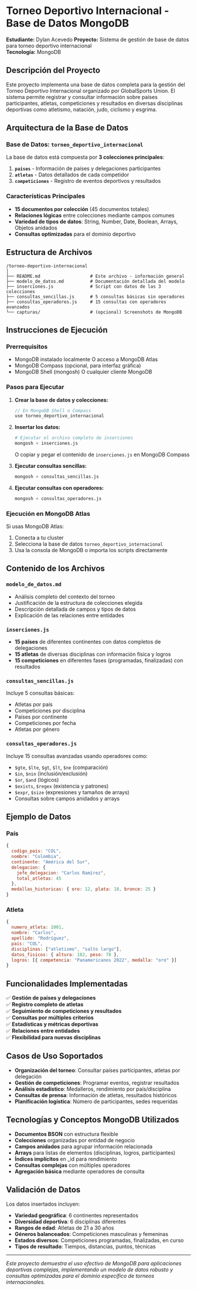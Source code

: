 # Torneo Deportivo Internacional - Base de Datos MongoDB

**Estudiante:** Dylan Acevedo
**Proyecto:** Sistema de gestión de base de datos para torneo deportivo internacional  
**Tecnología:** MongoDB   

## Descripción del Proyecto

Este proyecto implementa una base de datos completa para la gestión del Torneo Deportivo Internacional organizado por GlobalSports Union. El sistema permite registrar y consultar información sobre países participantes, atletas, competiciones y resultados en diversas disciplinas deportivas como atletismo, natación, judo, ciclismo y esgrima.

## Arquitectura de la Base de Datos

### Base de Datos: `torneo_deportivo_internacional`

La base de datos está compuesta por **3 colecciones principales**:

1. **`paises`** - Información de países y delegaciones participantes
2. **`atletas`** - Datos detallados de cada competidor
3. **`competiciones`** - Registro de eventos deportivos y resultados

### Características Principales

- **15 documentos por colección** (45 documentos totales)
- **Relaciones lógicas** entre colecciones mediante campos comunes
- **Variedad de tipos de datos**: String, Number, Date, Boolean, Arrays, Objetos anidados
- **Consultas optimizadas** para el dominio deportivo

## Estructura de Archivos

```
/torneo-deportivo-internacional
│
├── README.md                   # Este archivo - información general
├── modelo_de_datos.md          # Documentación detallada del modelo
├── inserciones.js              # Script con datos de las 3 colecciones
├── consultas_sencillas.js      # 5 consultas básicas sin operadores
├── consultas_operadores.js     # 15 consultas con operadores avanzados
└── capturas/                   # (opcional) Screenshots de MongoDB
```

## Instrucciones de Ejecución

### Prerrequisitos
- MongoDB instalado localmente O acceso a MongoDB Atlas
- MongoDB Compass (opcional, para interfaz gráfica)
- MongoDB Shell (mongosh) O cualquier cliente MongoDB

### Pasos para Ejecutar

1. **Crear la base de datos y colecciones:**
   ```javascript
   // En MongoDB Shell o Compass
   use torneo_deportivo_internacional
   ```

2. **Insertar los datos:**
   ```bash
   # Ejecutar el archivo completo de inserciones
   mongosh < inserciones.js
   ```
   
   O copiar y pegar el contenido de `inserciones.js` en MongoDB Compass

3. **Ejecutar consultas sencillas:**
   ```bash
   mongosh < consultas_sencillas.js
   ```

4. **Ejecutar consultas con operadores:**
   ```bash
   mongosh < consultas_operadores.js
   ```

### Ejecución en MongoDB Atlas

Si usas MongoDB Atlas:
1. Conecta a tu cluster
2. Selecciona la base de datos `torneo_deportivo_internacional`
3. Usa la consola de MongoDB o importa los scripts directamente

## Contenido de los Archivos

### `modelo_de_datos.md`
- Análisis completo del contexto del torneo
- Justificación de la estructura de colecciones elegida
- Descripción detallada de campos y tipos de datos
- Explicación de las relaciones entre entidades

### `inserciones.js`
- **15 países** de diferentes continentes con datos completos de delegaciones
- **15 atletas** de diversas disciplinas con información física y logros
- **15 competiciones** en diferentes fases (programadas, finalizadas) con resultados

### `consultas_sencillas.js`
Incluye 5 consultas básicas:
- Atletas por país
- Competiciones por disciplina  
- Países por continente
- Competiciones por fecha
- Atletas por género

### `consultas_operadores.js`
Incluye 15 consultas avanzadas usando operadores como:
- `$gte`, `$lte`, `$gt`, `$lt`, `$ne` (comparación)
- `$in`, `$nin` (inclusión/exclusión)
- `$or`, `$and` (lógicos)
- `$exists`, `$regex` (existencia y patrones)
- `$expr`, `$size` (expresiones y tamaños de arrays)
- Consultas sobre campos anidados y arrays

## Ejemplo de Datos

### País
```javascript
{
  codigo_pais: "COL",
  nombre: "Colombia", 
  continente: "América del Sur",
  delegacion: {
    jefe_delegacion: "Carlos Ramírez",
    total_atletas: 45
  },
  medallas_historicas: { oro: 12, plata: 18, bronce: 25 }
}
```

### Atleta
```javascript
{
  numero_atleta: 1001,
  nombre: "Carlos",
  apellido: "Rodríguez", 
  pais: "COL",
  disciplinas: ["atletismo", "salto largo"],
  datos_fisicos: { altura: 182, peso: 78 },
  logros: [{ competencia: "Panamericanos 2022", medalla: "oro" }]
}
```

## Funcionalidades Implementadas

✅ **Gestión de países y delegaciones**  
✅ **Registro completo de atletas**  
✅ **Seguimiento de competiciones y resultados**  
✅ **Consultas por múltiples criterios**  
✅ **Estadísticas y métricas deportivas**  
✅ **Relaciones entre entidades**  
✅ **Flexibilidad para nuevas disciplinas**

## Casos de Uso Soportados

- **Organización del torneo**: Consultar países participantes, atletas por delegación
- **Gestión de competiciones**: Programar eventos, registrar resultados
- **Análisis estadístico**: Medalleros, rendimiento por país/disciplina
- **Consultas de prensa**: Información de atletas, resultados históricos
- **Planificación logística**: Número de participantes, sedes requeridas

## Tecnologías y Conceptos MongoDB Utilizados

- **Documentos BSON** con estructura flexible
- **Colecciones** organizadas por entidad de negocio
- **Campos anidados** para agrupar información relacionada
- **Arrays** para listas de elementos (disciplinas, logros, participantes)
- **Índices implícitos** en _id para rendimiento
- **Consultas complejas** con múltiples operadores
- **Agregación básica** mediante operadores de consulta

## Validación de Datos

Los datos insertados incluyen:
- **Variedad geográfica**: 6 continentes representados
- **Diversidad deportiva**: 6 disciplinas diferentes  
- **Rangos de edad**: Atletas de 21 a 30 años
- **Géneros balanceados**: Competiciones masculinas y femeninas
- **Estados diversos**: Competiciones programadas, finalizadas, en curso
- **Tipos de resultado**: Tiempos, distancias, puntos, técnicas

---

*Este proyecto demuestra el uso efectivo de MongoDB para aplicaciones deportivas complejas, implementando un modelo de datos robusto y consultas optimizadas para el dominio específico de torneos internacionales.*